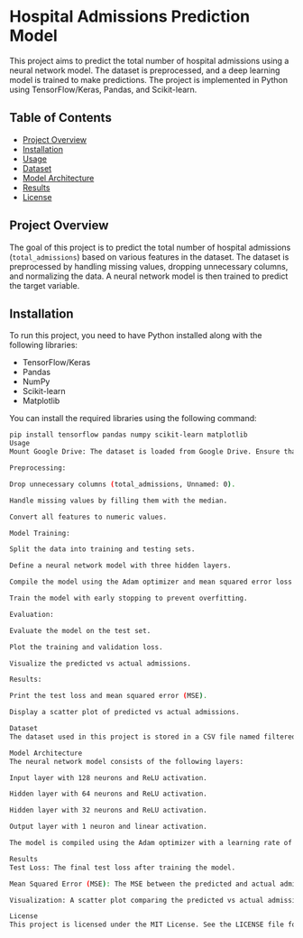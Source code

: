 # Hospital Admissions Prediction Model

This project aims to predict the total number of hospital admissions using a neural network model. The dataset is preprocessed, and a deep learning model is trained to make predictions. The project is implemented in Python using TensorFlow/Keras, Pandas, and Scikit-learn.

## Table of Contents
- [Project Overview](#project-overview)
- [Installation](#installation)
- [Usage](#usage)
- [Dataset](#dataset)
- [Model Architecture](#model-architecture)
- [Results](#results)
- [License](#license)

## Project Overview
The goal of this project is to predict the total number of hospital admissions (`total_admissions`) based on various features in the dataset. The dataset is preprocessed by handling missing values, dropping unnecessary columns, and normalizing the data. A neural network model is then trained to predict the target variable.

## Installation
To run this project, you need to have Python installed along with the following libraries:
- TensorFlow/Keras
- Pandas
- NumPy
- Scikit-learn
- Matplotlib

You can install the required libraries using the following command:

```bash
pip install tensorflow pandas numpy scikit-learn matplotlib
Usage
Mount Google Drive: The dataset is loaded from Google Drive. Ensure that the file filtered_data.csv is available in your Google Drive.

Preprocessing:

Drop unnecessary columns (total_admissions, Unnamed: 0).

Handle missing values by filling them with the median.

Convert all features to numeric values.

Model Training:

Split the data into training and testing sets.

Define a neural network model with three hidden layers.

Compile the model using the Adam optimizer and mean squared error loss.

Train the model with early stopping to prevent overfitting.

Evaluation:

Evaluate the model on the test set.

Plot the training and validation loss.

Visualize the predicted vs actual admissions.

Results:

Print the test loss and mean squared error (MSE).

Display a scatter plot of predicted vs actual admissions.

Dataset
The dataset used in this project is stored in a CSV file named filtered_data.csv. It contains various features related to hospital admissions, with total_admissions as the target variable.

Model Architecture
The neural network model consists of the following layers:

Input layer with 128 neurons and ReLU activation.

Hidden layer with 64 neurons and ReLU activation.

Hidden layer with 32 neurons and ReLU activation.

Output layer with 1 neuron and linear activation.

The model is compiled using the Adam optimizer with a learning rate of 0.001 and mean squared error as the loss function.

Results
Test Loss: The final test loss after training the model.

Mean Squared Error (MSE): The MSE between the predicted and actual admissions.

Visualization: A scatter plot comparing the predicted vs actual admissions.

License
This project is licensed under the MIT License. See the LICENSE file for details.
